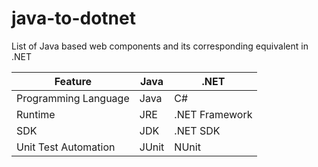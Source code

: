# java-to-dotnet
List of Java based web components and its corresponding equivalent in .NET

| Feature| Java | .NET | 
| --- | --- | --- | 
| Programming Language | Java | C# | 
| Runtime | JRE | .NET Framework |
| SDK | JDK | .NET SDK |
| Unit Test Automation | JUnit | NUnit | 
 

